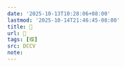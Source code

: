 ```yaml
---
date: '2025-10-13T10:28:06+08:00'
lastmod: '2025-10-14T21:46:45-08:00'
title: 􁩌
url: 􁩌
tags: [蝶]
src: DCCV
note:
---
```


